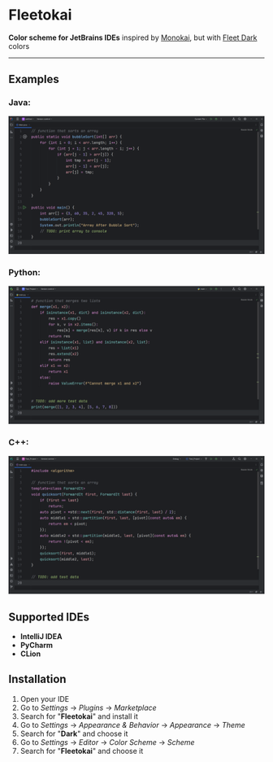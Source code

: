 # Fleetokai

**Color scheme for JetBrains IDEs** inspired by <ins>Monokai</ins>, but with <ins>Fleet Dark</ins> colors

---

## Examples

### Java:
![](assets/images/java.png)

### Python:
![](assets/images/python.png)

### C++:
![](assets/images/cpp.png)

## Supported IDEs

- **IntelliJ IDEA**
- **PyCharm**
- **CLion**

## Installation

1. Open your IDE
2. Go to _Settings_ -> _Plugins_ -> _Marketplace_
3. Search for "**Fleetokai**" and install it
4. Go to _Settings_ -> _Appearance & Behavior_ -> _Appearance_ -> _Theme_
5. Search for "**Dark**" and choose it
6. Go to _Settings_ -> _Editor_ -> _Color Scheme_ -> _Scheme_
7. Search for "**Fleetokai**" and choose it
